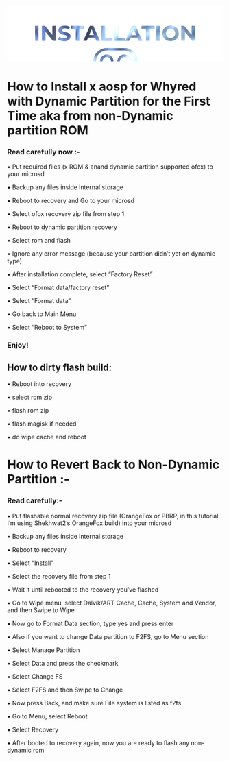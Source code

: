 <img src="https://raw.githubusercontent.com/DroidX-UI-Devices/Official_Devices/13/banners/install.png" />
 
# How to Install x aosp for Whyred with Dynamic Partition for the First Time aka from non-Dynamic partition ROM

### Read carefully now :-

• Put required files (x ROM & anand dynamic partition supported ofox) to your microsd

• Backup any files inside internal storage

• Reboot to recovery and Go to your microsd

• Select ofox recovery zip file from step 1

• Reboot to dynamic partition recovery

• Select rom and flash

• Ignore any error message (because your partition didn’t yet on dynamic type)

• After installation complete, select “Factory Reset”

• Select “Format data/factory reset”

• Select “Format data”

• Go back to Main Menu

• Select “Reboot to System”

### Enjoy!



## How to dirty flash build:

• Reboot into recovery

• select rom zip

• flash rom zip

• flash magisk if needed

• do wipe cache and reboot

# How to Revert Back to Non-Dynamic Partition :-

### Read carefully:-

• Put flashable normal recovery zip file (OrangeFox or PBRP, in this tutorial I’m using Shekhwat2’s OrangeFox build) into your microsd

• Backup any files inside internal storage

• Reboot to recovery

• Select “Install"

• Select the recovery file from step 1

• Wait it until rebooted to the recovery you’ve flashed

• Go to Wipe menu, select Dalvik/ART Cache, Cache, System and Vendor, and then Swipe to Wipe

• Now go to Format Data section, type yes and press enter

• Also if you want to change Data partition to F2FS, go to Menu section

• Select Manage Partition

• Select Data and press the checkmark

• Select Change FS

• Select F2FS and then Swipe to Change

• Now press Back, and make sure File system is listed as f2fs

• Go to Menu, select Reboot

• Select Recovery

• After booted to recovery again, now you are ready to flash any non-dynamic rom
